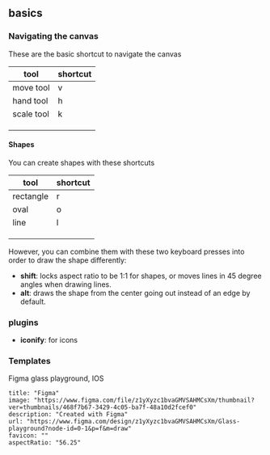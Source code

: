 ## basics

### Navigating the canvas

These are the basic shortcut to navigate the canvas


| tool       | shortcut |
| ---------- | -------- |
| move tool  | v        |
| hand tool  | h        |
| scale tool | k        |
|            |          |
|            |          |
|            |          |

#### Shapes

You can create shapes with these shortcuts

| tool      | shortcut |
| --------- | -------- |
| rectangle | r        |
| oval      | o        |
| line      | l        |
|           |          |
|           |          |
|           |          |

However, you can combine them with these two keyboard presses into order to draw the shape differently:

- **shift**: locks aspect ratio to be 1:1 for shapes, or moves lines in 45 degree angles when drawing lines.
- **alt**: draws the shape from the center going out instead of an edge by default.

### plugins

- **iconify**: for icons


### Templates

Figma glass playground, IOS

```embed
title: "Figma"
image: "https://www.figma.com/file/z1yXyzc1bvaGMVSAHMCsXm/thumbnail?ver=thumbnails/468f7b67-3429-4c05-ba7f-48a10d2fcef0"
description: "Created with Figma"
url: "https://www.figma.com/design/z1yXyzc1bvaGMVSAHMCsXm/Glass-playground?node-id=0-1&p=f&m=draw"
favicon: ""
aspectRatio: "56.25"
```

